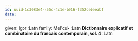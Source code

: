 ```yaml
---
id: uuid-1c3083e4-455c-4c1e-b916-f352cebeeabf
date: 
---
```


given: Igor :Latn
family: Mel'cuk :Latn
**Dictionnaire explicatif et combinatoire du francais contemporain, vol. 4** :Latn